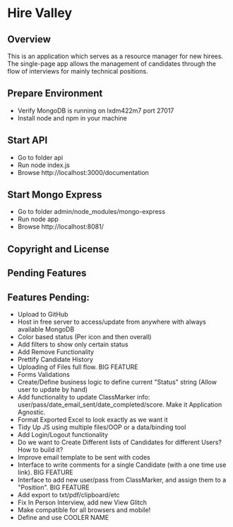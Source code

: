 # Hire Valley

## Overview

This is an application which serves as a resource manager for new hirees. The single-page app allows the management of candidates through the flow of interviews for mainly technical positions.


## Prepare Environment

* Verify MongoDB is running on lxdm422m7 port 27017
* Install node and npm in your machine

## Start API

* Go to folder api
* Run node index.js 
* Browse http://localhost:3000/documentation

## Start Mongo Express

* Go to folder admin/node_modules/mongo-express
* Run node app
* Browse http://localhost:8081/

## Copyright and License


## Pending Features

Features Pending:
------------------------

- Upload to GitHub
- Host in free server to access/update from anywhere with always available MongoDB
- Color based status (Per icon and then overall)
- Add filters to show only certain status
- Add Remove Functionality
- Prettify Candidate History
- Uploading of Files full flow. BIG FEATURE
- Forms Validations
- Create/Define business logic to define current "Status" string (Allow user to update by hand)
- Add functionality to update ClassMarker info: user/pass/date_email_sent/date_completed/score. Make it Application Agnostic.
- Format Exported Excel to look exactly as we want it
- Tidy Up JS using multiple files/OOP or a data/binding tool
- Add Login/Logout functionality
- Do we want to Create Different lists of Candidates for different Users? How to build it?
- Improve email template to be sent with codes
- Interface to write comments for a single Candidate (with a one time use link). BIG FEATURE
- Interface to add new user/pass from ClassMarker, and assign them to a "Position". BIG FEATURE
- Add export to txt/pdf/clipboard/etc
- Fix In Person Interview, add new View Glitch
- Make compatible for all browsers and mobile!
- Define and use COOLER NAME
